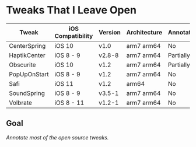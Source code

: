 # Tweaks That I Leave Open

| Tweak | iOS Compatibility | Version | Architecture | Annotated |
| ----- | ----------------- | ------- | ------------ | --------- |
| CenterSpring | iOS 10 | v1.0 | arm7 arm64 | No |
| HaptikCenter | iOS 8 - 9 | v2.8-8 | arm7 arm64 | Partially |
| Obscurite | iOS 10 | v1.2 | arm7 arm64 | Partially |
| PopUpOnStart | iOS 8 - 9 | v1.2 | arm7 arm64 | No |
| Safi | iOS 11 | v1.2 | arm64 | No |
| SoundSpring | iOS 8 - 9 | v3.5-1 | arm7 arm64 | No |
| Volbrate | iOS 8 - 11 | v1.2-1 | arm7 arm64 | No |

## Goal
*Annotate most of the open source tweaks.*

